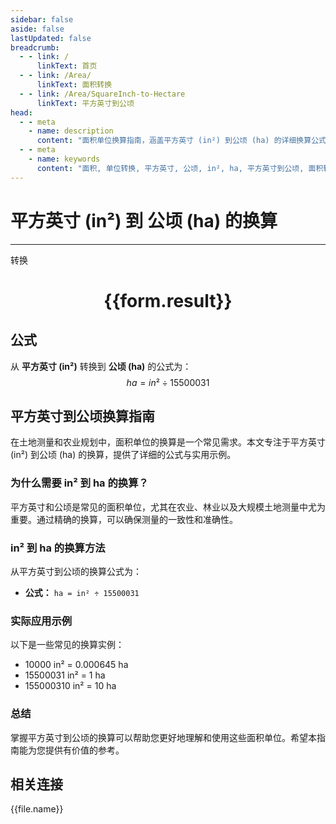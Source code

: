 ```yaml
---
sidebar: false
aside: false
lastUpdated: false
breadcrumb:
  - - link: /
      linkText: 首页
  - - link: /Area/
      linkText: 面积转换
  - - link: /Area/SquareInch-to-Hectare
      linkText: 平方英寸到公顷
head:
  - - meta
    - name: description
      content: "面积单位换算指南，涵盖平方英寸 (in²) 到公顷 (ha) 的详细换算公式与说明。"
  - - meta
    - name: keywords
      content: "面积, 单位转换, 平方英寸, 公顷, in², ha, 平方英寸到公顷, 面积转换指南"
---
```

# 平方英寸 (in²) 到 公顷 (ha) 的换算
---
<script setup>
import { onMounted, reactive, inject, ref } from 'vue'
import { NButton, NForm, NFormItem, NInput, NInputNumber, NSelect, NCard, useMessage,NGrid ,NGi } from 'naive-ui'
import { defineClientComponent } from 'vitepress'
import { Area } from '../../files';

const convert = inject('convert')

const form = reactive({
  number: null,
  result: '',
})

const convertHandler = () => {
  if (form.number !== null && !isNaN(form.number)) {
    const convertedValue = parseFloat(form.number) / 15500031
    form.result = `${form.number}in² = ${convertedValue.toFixed(6)}ha`
  } else {
    form.result = '请输入有效的数值。'
  }
}
</script>

<n-form size="large" :model="form">
  <n-form-item label="平方英寸 (in²)">
    <n-input-number v-model:value="form.number" placeholder="输入平方英寸" style="width: 100%" />
  </n-form-item>
  <n-form-item>
    <n-button type="primary" @click="convertHandler" block>转换</n-button>
  </n-form-item>
</n-form>

<n-card  embedded :bordered="false" hoverable>
  <div  style="text-align:center">
    <h1>{{form.result}}</h1>
  </div>
</n-card>

## 公式

从 **平方英寸 (in²)** 转换到 **公顷 (ha)** 的公式为：
$$ ha = in² \div 15500031 $$

## 平方英寸到公顷换算指南

在土地测量和农业规划中，面积单位的换算是一个常见需求。本文专注于平方英寸 (in²) 到公顷 (ha) 的换算，提供了详细的公式与实用示例。

### 为什么需要 in² 到 ha 的换算？

平方英寸和公顷是常见的面积单位，尤其在农业、林业以及大规模土地测量中尤为重要。通过精确的换算，可以确保测量的一致性和准确性。

### in² 到 ha 的换算方法

从平方英寸到公顷的换算公式为：

- **公式：** `ha = in² ÷ 15500031`

### 实际应用示例

以下是一些常见的换算实例：

- 10000 in² = 0.000645 ha
- 15500031 in² = 1 ha
- 155000310 in² = 10 ha

### 总结

掌握平方英寸到公顷的换算可以帮助您更好地理解和使用这些面积单位。希望本指南能为您提供有价值的参考。

## 相关连接
<n-grid x-gap="12" :cols="3">
  <n-gi v-for="(file, index) in Area" :key="index">
    <n-button
      text
      tag="a"
      :href="file.path"
      type="primary"
    >
      {{file.name}}
    </n-button>
  </n-gi>
</n-grid>